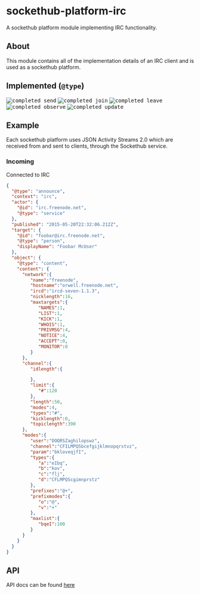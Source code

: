 # sockethub-platform-irc

A sockethub platform module implementing IRC functionality.

## About

This module contains all of the implementation details of an IRC client and is
used as a sockethub platform.

## Implemented (`@type`)
<kbd>![completed](http://sockethub.org/res/img/checkmark.png) send</kbd> 
<kbd>![completed](http://sockethub.org/res/img/checkmark.png) join</kbd> 
<kbd>![completed](http://sockethub.org/res/img/checkmark.png) leave</kbd> 
<kbd>![completed](http://sockethub.org/res/img/checkmark.png) observe</kbd> 
<kbd>![completed](http://sockethub.org/res/img/checkmark.png) update</kbd>

## Example

Each sockethub platform uses JSON Activity Streams 2.0 which are received from and sent to clients, through the Sockethub service.

### Incoming 
Connected to IRC

```json
{
  "@type": "announce",
  "context": "irc",
  "actor": {
    "@id": "irc.freenode.net",
    "@type": "service"
  },
  "published": "2015-05-20T22:32:06.212Z",
  "target": {
    "@id": "foobar@irc.freenode.net",
    "@type": "person",
    "displayName": "Foobar McUser"
  },
  "object": {
    "@type": "content",
    "content": {
      "network":{
         "name":"freenode",
         "hostname":"orwell.freenode.net",
         "ircd":"ircd-seven-1.1.3",
         "nicklength":16,
         "maxtargets":{
            "NAMES":1,
            "LIST":1,
            "KICK":1,
            "WHOIS":1,
            "PRIVMSG":4,
            "NOTICE":4,
            "ACCEPT":0,
            "MONITOR":0
         }
      },
      "channel":{
         "idlength":{

         },
         "limit":{
            "#":120
         },
         "length":50,
         "modes":4,
         "types":"#",
         "kicklength":0,
         "topiclength":390
      },
      "modes":{
         "user":"DOQRSZaghilopswz",
         "channel":"CFILMPQSbcefgijklmnopqrstvz",
         "param":"bkloveqjfI",
         "types":{
            "a":"eIbq",
            "b":"kov",
            "c":"flj",
            "d":"CFLMPQScgimnprstz"
         },
         "prefixes":"@+",
         "prefixmodes":{
            "o":"@",
            "v":"+"
         },
         "maxlist":{
            "bqeI":100
         }
      }
    }
  }
}
```

## API

API docs can be found [here](API.md)
